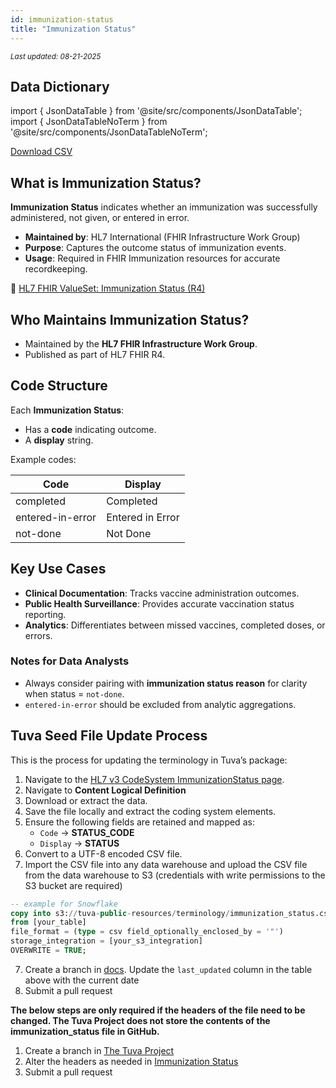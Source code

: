 ```yaml
---
id: immunization-status
title: "Immunization Status"
---
```

<div style={{ marginTop: "-2rem", marginBottom: "1.5rem" }}>
  <small><em>Last updated: 08-21-2025</em></small>
</div>

## Data Dictionary

import { JsonDataTable } from '@site/src/components/JsonDataTable';
import { JsonDataTableNoTerm } from '@site/src/components/JsonDataTableNoTerm';

<JsonDataTableNoTerm jsonPath="nodes.seed\.the_tuva_project\.terminology__immunization_status.columns" />

<a href="https://tuva-public-resources.s3.amazonaws.com/versioned_terminology/latest/immunization_status.csv_0_0_0.csv.gz">Download CSV</a>

## What is Immunization Status?

**Immunization Status** indicates whether an immunization was successfully administered, not given, or entered in error.  

- **Maintained by**: HL7 International (FHIR Infrastructure Work Group)  
- **Purpose**: Captures the outcome status of immunization events.  
- **Usage**: Required in FHIR Immunization resources for accurate recordkeeping.  

📎 [HL7 FHIR ValueSet: Immunization Status (R4)](https://hl7.org/fhir/R4/valueset-immunization-status.html)

## Who Maintains Immunization Status?

- Maintained by the **HL7 FHIR Infrastructure Work Group**.  
- Published as part of HL7 FHIR R4.  

## Code Structure

Each **Immunization Status**:

- Has a **code** indicating outcome.  
- A **display** string.  

Example codes:

| Code  | Display         |
|-------|-----------------|
| completed | Completed   |
| entered-in-error | Entered in Error |
| not-done  | Not Done    |                   |

## Key Use Cases

- **Clinical Documentation**: Tracks vaccine administration outcomes.  
- **Public Health Surveillance**: Provides accurate vaccination status reporting.  
- **Analytics**: Differentiates between missed vaccines, completed doses, or errors.  

### Notes for Data Analysts

- Always consider pairing with **immunization status reason** for clarity when status = `not-done`.  
- `entered-in-error` should be excluded from analytic aggregations.  

## Tuva Seed File Update Process

This is the process for updating the terminology in Tuva’s package:

1. Navigate to the [HL7 v3 CodeSystem ImmunizationStatus page](https://hl7.org/fhir/R4/valueset-immunization-status.html).
2. Navigate to **Content Logical Definition**
3. Download or extract the data.  
4. Save the file locally and extract the coding system elements.  
5. Ensure the following fields are retained and mapped as:  
   - `Code` → **STATUS_CODE**  
   - `Display` → **STATUS**  
6. Convert to a UTF-8 encoded CSV file. 
7. Import the CSV file into any data warehouse and upload the CSV file from the data warehouse to S3 (credentials with write permissions to the S3 bucket are required)

```sql
-- example for Snowflake
copy into s3://tuva-public-resources/terminology/immunization_status.csv
from [your_table]
file_format = (type = csv field_optionally_enclosed_by = '"')
storage_integration = [your_s3_integration]
OVERWRITE = TRUE;
```
7. Create a branch in [docs](https://github.com/tuva-health/docs).  Update the `last_updated` column in the table above with the current date
8. Submit a pull request

**The below steps are only required if the headers of the file need to be changed.  The Tuva Project does not store the contents
of the immunization_status file in GitHub.**

1. Create a branch in [The Tuva Project](https://github.com/tuva-health/tuva)
2. Alter the headers as needed in [Immunization Status](https://github.com/tuva-health/tuva/blob/main/seeds/terminology/terminology__immunization_status.csv)
3. Submit a pull request

